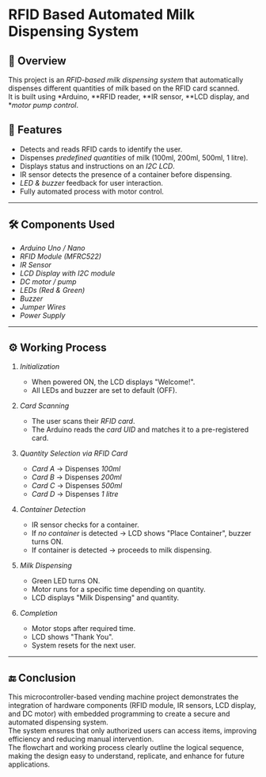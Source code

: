 # RFID Based Automated Milk Dispensing System

## 📌 Overview
This project is an *RFID-based milk dispensing system* that automatically dispenses different quantities of milk based on the RFID card scanned.  
It is built using *Arduino, **RFID reader, **IR sensor, **LCD display, and **motor pump control*.

## 🎯 Features
- Detects and reads RFID cards to identify the user.
- Dispenses *predefined quantities* of milk (100ml, 200ml, 500ml, 1 litre).
- Displays status and instructions on an *I2C LCD*.
- IR sensor detects the presence of a container before dispensing.
- *LED & buzzer* feedback for user interaction.
- Fully automated process with motor control.

---

## 🛠 Components Used
- *Arduino Uno / Nano*
- *RFID Module (MFRC522)*
- *IR Sensor*
- *LCD Display with I2C module*
- *DC motor / pump*
- *LEDs (Red & Green)*
- *Buzzer*
- *Jumper Wires*
- *Power Supply*

---

## ⚙ Working Process

1. *Initialization*  
   - When powered ON, the LCD displays "Welcome!".
   - All LEDs and buzzer are set to default (OFF).

2. *Card Scanning*  
   - The user scans their *RFID card*.
   - The Arduino reads the *card UID* and matches it to a pre-registered card.

3. *Quantity Selection via RFID Card*  
   - *Card A* → Dispenses *100ml*
   - *Card B* → Dispenses *200ml*
   - *Card C* → Dispenses *500ml*
   - *Card D* → Dispenses *1 litre*

4. *Container Detection*  
   - IR sensor checks for a container.
   - If *no container* is detected → LCD shows "Place Container", buzzer turns ON.
   - If container is detected → proceeds to milk dispensing.

5. *Milk Dispensing*  
   - Green LED turns ON.
   - Motor runs for a specific time depending on quantity.
   - LCD displays "Milk Dispensing" and quantity.

6. *Completion*  
   - Motor stops after required time.
   - LCD shows "Thank You".
   - System resets for the next user.

---
 ## 🔚 Conclusion
   This microcontroller-based vending machine project demonstrates the integration of hardware components (RFID module, IR sensors, LCD display, and DC motor) with embedded programming to create a secure and        automated dispensing system.  
   The system ensures that only authorized users can access items, improving efficiency and reducing manual intervention.  
   The flowchart and working process clearly outline the logical sequence, making the design easy to understand, replicate, and enhance for future applications.

